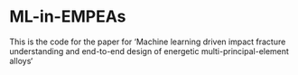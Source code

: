 # ML-in-EMPEAs
This is the code for the paper for ‘Machine learning driven impact fracture understanding and end-to-end design of energetic multi-principal-element alloys‘
